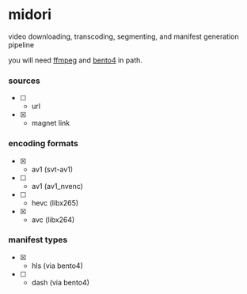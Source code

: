 # midori
video downloading, transcoding, segmenting, and manifest generation pipeline

you will need [ffmpeg](https://ffbinaries.com/downloads) and [bento4](https://www.bento4.com/downloads/) in path.

### sources
- [ ] - url
- [x] - magnet link

### encoding formats
- [x] - av1 (svt-av1)
- [ ] - av1 (av1_nvenc)
- [ ] - hevc (libx265)
- [x] - avc (libx264)

### manifest types

- [x] - hls (via bento4)
- [ ] - dash (via bento4)
